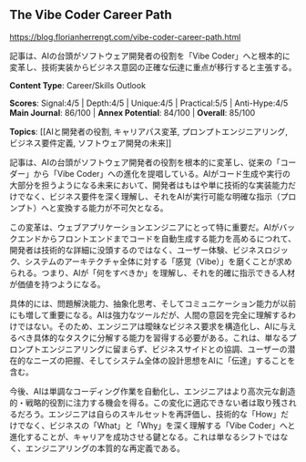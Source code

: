 ## The Vibe Coder Career Path

https://blog.florianherrengt.com/vibe-coder-career-path.html

記事は、AIの台頭がソフトウェア開発者の役割を「Vibe Coder」へと根本的に変革し、技術実装からビジネス意図の正確な伝達に重点が移行すると主張する。

**Content Type**: Career/Skills Outlook

**Scores**: Signal:4/5 | Depth:4/5 | Unique:4/5 | Practical:5/5 | Anti-Hype:4/5
**Main Journal**: 86/100 | **Annex Potential**: 84/100 | **Overall**: 85/100

**Topics**: [[AIと開発者の役割, キャリアパス変革, プロンプトエンジニアリング, ビジネス要件定義, ソフトウェア開発の未来]]

記事は、AIの台頭がソフトウェア開発者の役割を根本的に変革し、従来の「コーダー」から「Vibe Coder」への進化を提唱している。AIがコード生成や実行の大部分を担うようになる未来において、開発者はもはや単に技術的な実装能力だけでなく、ビジネス要件を深く理解し、それをAIが実行可能な明確な指示（プロンプト）へと変換する能力が不可欠となる。

この変革は、ウェブアプリケーションエンジニアにとって特に重要だ。AIがバックエンドからフロントエンドまでコードを自動生成する能力を高めるにつれて、開発者は技術的な詳細に没頭するのではなく、ユーザー体験、ビジネスロジック、システムのアーキテクチャ全体に対する「感覚（Vibe）」を磨くことが求められる。つまり、AIが「何をすべきか」を理解し、それを的確に指示できる人材が価値を持つようになる。

具体的には、問題解決能力、抽象化思考、そしてコミュニケーション能力が以前にも増して重要になる。AIは強力なツールだが、人間の意図を完全に理解するわけではない。そのため、エンジニアは曖昧なビジネス要求を構造化し、AIに与えるべき具体的なタスクに分解する能力を習得する必要がある。これは、単なるプロンプトエンジニアリングに留まらず、ビジネスサイドとの協調、ユーザーの潜在的なニーズの把握、そしてシステム全体の設計思想をAIに「伝達」することを含む。

今後、AIは単調なコーディング作業を自動化し、エンジニアはより高次元な創造的・戦略的役割に注力する機会を得る。この変化に適応できない者は取り残されるだろう。エンジニアは自らのスキルセットを再評価し、技術的な「How」だけでなく、ビジネスの「What」と「Why」を深く理解する「Vibe Coder」へと進化することが、キャリアを成功させる鍵となる。これは単なるシフトではなく、エンジニアリングの本質的な再定義である。
